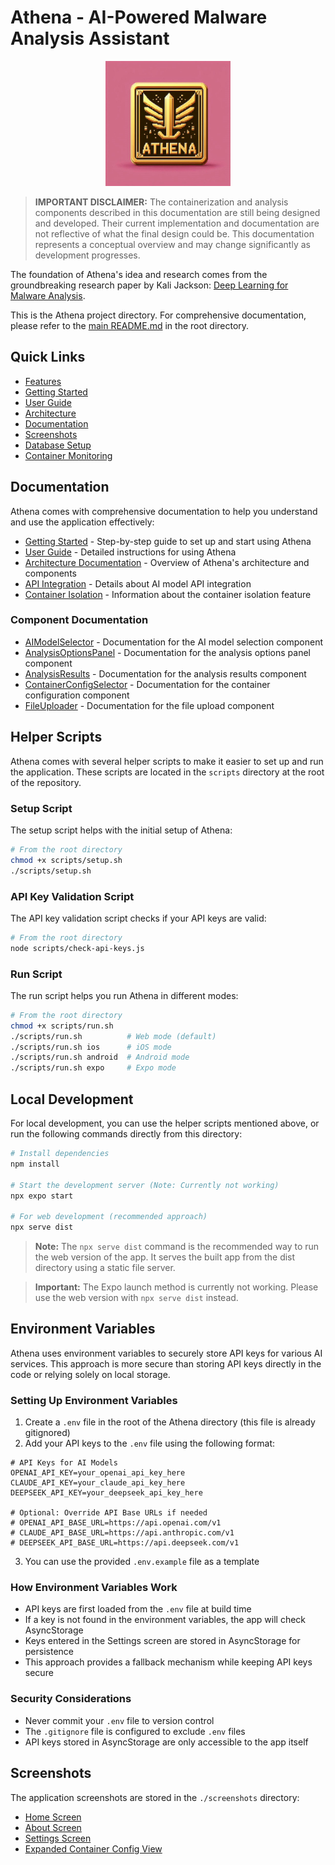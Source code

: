# Athena - AI-Powered Malware Analysis Assistant

<div align="center">
  <img src="./assets/images/real-athena-logo.png" alt="Athena Logo" width="200" />
</div>

> **IMPORTANT DISCLAIMER:** The containerization and analysis components described in this documentation are still being designed and developed. Their current implementation and documentation are not reflective of what the final design could be. This documentation represents a conceptual overview and may change significantly as development progresses.

The foundation of Athena's idea and research comes from the groundbreaking research paper by Kali Jackson: [Deep Learning for Malware Analysis](https://radicalkjax.com/2025/04/21/deep-learning-for-malware-analysis.html).

This is the Athena project directory. For comprehensive documentation, please refer to the [main README.md](../README.md) in the root directory.

## Quick Links

- [Features](../README.md#-features)
- [Getting Started](../README.md#-getting-started)
- [User Guide](../README.md#-user-guide)
- [Architecture](../README.md#️-architecture)
- [Documentation](../README.md#-documentation)
- [Screenshots](../README.md#-screenshots)
- [Database Setup](./docs/DATABASE_SETUP.md)
- [Container Monitoring](./docs/CONTAINER_MONITORING.md)

## Documentation

Athena comes with comprehensive documentation to help you understand and use the application effectively:

- [Getting Started](../docs/GETTING_STARTED.md) - Step-by-step guide to set up and start using Athena
- [User Guide](../docs/USER_GUIDE.md) - Detailed instructions for using Athena
- [Architecture Documentation](../docs/ARCHITECTURE.md) - Overview of Athena's architecture and components
- [API Integration](../docs/API_INTEGRATION.md) - Details about AI model API integration
- [Container Isolation](../docs/CONTAINER_ISOLATION.md) - Information about the container isolation feature

### Component Documentation

- [AIModelSelector](../docs/components/AI_MODEL_SELECTOR.md) - Documentation for the AI model selection component
- [AnalysisOptionsPanel](../docs/components/ANALYSIS_OPTIONS_PANEL.md) - Documentation for the analysis options panel component
- [AnalysisResults](../docs/components/ANALYSIS_RESULTS.md) - Documentation for the analysis results component
- [ContainerConfigSelector](../docs/components/CONTAINER_CONFIG_SELECTOR.md) - Documentation for the container configuration component
- [FileUploader](../docs/components/FILE_UPLOADER.md) - Documentation for the file upload component

## Helper Scripts

Athena comes with several helper scripts to make it easier to set up and run the application. These scripts are located in the `scripts` directory at the root of the repository.

### Setup Script

The setup script helps with the initial setup of Athena:

```bash
# From the root directory
chmod +x scripts/setup.sh
./scripts/setup.sh
```

### API Key Validation Script

The API key validation script checks if your API keys are valid:

```bash
# From the root directory
node scripts/check-api-keys.js
```

### Run Script

The run script helps you run Athena in different modes:

```bash
# From the root directory
chmod +x scripts/run.sh
./scripts/run.sh          # Web mode (default)
./scripts/run.sh ios      # iOS mode
./scripts/run.sh android  # Android mode
./scripts/run.sh expo     # Expo mode
```

## Local Development

For local development, you can use the helper scripts mentioned above, or run the following commands directly from this directory:

```bash
# Install dependencies
npm install

# Start the development server (Note: Currently not working)
npx expo start

# For web development (recommended approach)
npx serve dist
```

> **Note:** The `npx serve dist` command is the recommended way to run the web version of the app. It serves the built app from the dist directory using a static file server.

> **Important:** The Expo launch method is currently not working. Please use the web version with `npx serve dist` instead.

## Environment Variables

Athena uses environment variables to securely store API keys for various AI services. This approach is more secure than storing API keys directly in the code or relying solely on local storage.

### Setting Up Environment Variables

1. Create a `.env` file in the root of the Athena directory (this file is already gitignored)
2. Add your API keys to the `.env` file using the following format:

```
# API Keys for AI Models
OPENAI_API_KEY=your_openai_api_key_here
CLAUDE_API_KEY=your_claude_api_key_here
DEEPSEEK_API_KEY=your_deepseek_api_key_here

# Optional: Override API Base URLs if needed
# OPENAI_API_BASE_URL=https://api.openai.com/v1
# CLAUDE_API_BASE_URL=https://api.anthropic.com/v1
# DEEPSEEK_API_BASE_URL=https://api.deepseek.com/v1
```

3. You can use the provided `.env.example` file as a template

### How Environment Variables Work

- API keys are first loaded from the `.env` file at build time
- If a key is not found in the environment variables, the app will check AsyncStorage
- Keys entered in the Settings screen are stored in AsyncStorage for persistence
- This approach provides a fallback mechanism while keeping API keys secure

### Security Considerations

- Never commit your `.env` file to version control
- The `.gitignore` file is configured to exclude `.env` files
- API keys stored in AsyncStorage are only accessible to the app itself

## Screenshots

The application screenshots are stored in the `./screenshots` directory:

- [Home Screen](./screenshots/newHome.png)
- [About Screen](./screenshots/about2.png)
- [Settings Screen](./screenshots/settings2.png)
- [Expanded Container Config View](./screenshots/containerConfig.png)

